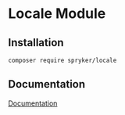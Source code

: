 # Locale Module

## Installation

```
composer require spryker/locale
```

## Documentation

[Documentation](https://spryker.github.io)
